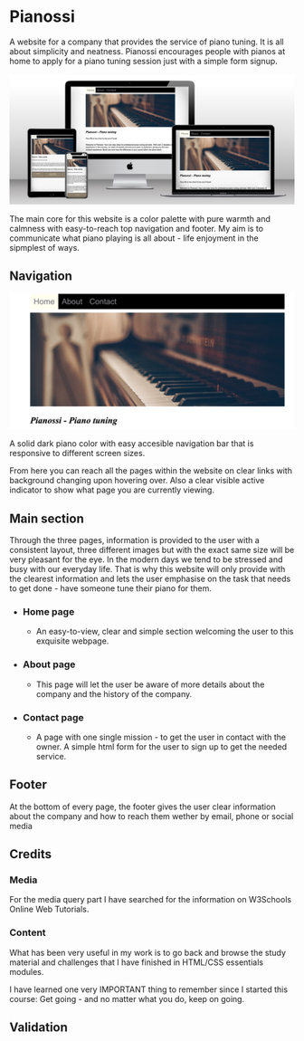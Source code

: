 

# Pianossi


A website for a company that provides the service of piano tuning. It is all about simplicity and neatness.
Pianossi encourages people with pianos at home to apply for a piano tuning session just with a simple form signup.

![Mockup](/assets/images/pianossi-mockup.png)

The main core for this website is a color palette with pure warmth and calmness with easy-to-reach top navigation and footer.
My aim is to communicate what piano playing is all about - life enjoyment in the sipmplest of ways.


## Navigation

![Navigation bar](/assets/images/pianossi1.jpg)

A solid dark piano color with easy accesible navigation bar that is responsive to different screen sizes.

From here you can reach all the pages within the website on clear links with background changing upon hovering over. Also a clear visible active indicator to show what page you are currently viewing.

## Main section

Through the three pages, information is provided to the user with a consistent layout, three different images but with the exact same size will be very pleasant for the eye.
In the modern days we tend to be stressed and busy with our everyday life. That is why this website will only provide with the clearest information and lets the user emphasise on the task that needs to get done - have someone tune their piano for them.


- ### Home page
    - An easy-to-view, clear and simple section welcoming the user to this exquisite webpage.


- ### About page
    - This page will let the user be aware of more details about the company and the history of the company.


- ### Contact page
    - A page with one single mission - to get the user in contact with the owner.
    A simple html form for the user to sign up to get the needed service.




## Footer

At the bottom of every page, the footer gives the user clear information about the company and how to reach them wether by email, phone or social media

## Credits

### Media
For the media query part I have searched for the information on W3Schools Online Web Tutorials.

### Content
What has been very useful in my work is to go back and browse the study material and challenges that I have finished in HTML/CSS essentials modules. 

I have learned one very IMPORTANT thing to remember since I started this course: Get going - and no matter what you do, keep on going.

## Validation

